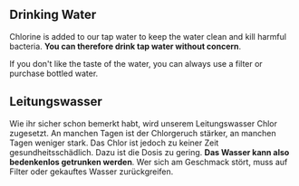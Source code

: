 <!-- English -->
## Drinking Water
Chlorine is added to our tap water to keep the water clean and kill harmful bacteria. **You can therefore drink tap water without concern**. 

If you don't like the taste of the water, you can always use a filter or purchase bottled water.

<!-- Deutsch -->
## Leitungswasser
Wie ihr sicher schon bemerkt habt, wird unserem Leitungswasser Chlor zugesetzt. An manchen Tagen ist der Chlorgeruch stärker, an manchen Tagen weniger stark. Das Chlor ist jedoch zu keiner Zeit gesundheitsschädlich. Dazu ist die Dosis zu gering. **Das Wasser kann also bedenkenlos getrunken werden**. Wer sich am Geschmack stört, muss auf Filter oder gekauftes Wasser zurückgreifen.